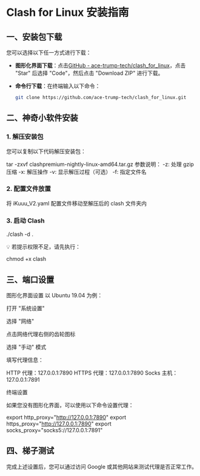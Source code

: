 # Clash for Linux 安装指南

## 一、安装包下载

您可以选择以下任一方式进行下载：

- **图形化界面下载**：点击[GitHub - ace-trump-tech/clash_for_linux](https://github.com/ace-trump-tech/clash_for_linux)，点击 "Star" 后选择 "Code"，然后点击 "Download ZIP" 进行下载。

- **命令行下载**：在终端输入以下命令：
  ```bash
  git clone https://github.com/ace-trump-tech/clash_for_linux.git
## 二、神奇小软件安装
### 1. 解压安装包
  您可以复制以下代码解压安装包：
  
   tar -zxvf clashpremium-nightly-linux-amd64.tar.gz
  参数说明：
  -z: 处理 gzip 压缩
  -x: 解压操作
  -v: 显示解压过程（可选）
  -f: 指定文件名
### 2. 配置文件放置
将 iKuuu_V2.yaml 配置文件移动至解压后的 clash 文件夹内

### 3. 启动 Clash

./clash -d .

💡 若提示权限不足，请先执行：

chmod +x clash

## 三、端口设置
图形化界面设置
以 Ubuntu 19.04 为例：

打开 "系统设置"

选择 "网络"

点击网络代理右侧的齿轮图标

选择 "手动" 模式

填写代理信息：

HTTP 代理：127.0.0.1:7890
HTTPS 代理：127.0.0.1:7890
Socks 主机：127.0.0.1:7891

终端设置

如果您没有图形化界面，可以使用以下命令设置代理：


export http_proxy="http://127.0.0.1:7890"
export https_proxy="http://127.0.0.1:7890"
export socks_proxy="socks5://127.0.0.1:7891"

##  四、梯子测试
完成上述设置后，您可以通过访问 Google 或其他网站来测试代理是否正常工作。

